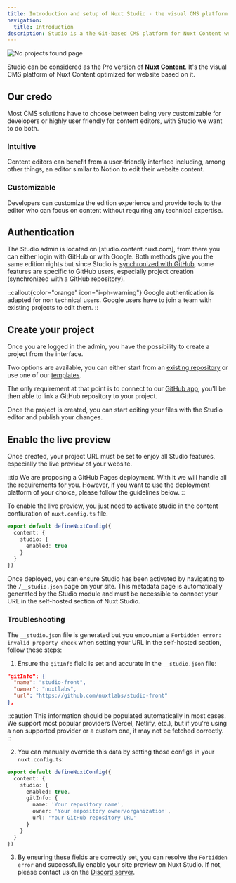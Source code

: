 ```yaml
---
title: Introduction and setup of Nuxt Studio - the visual CMS platform of Nuxt Content
navigation:
  title: Introduction
description: Studio is a the Git-based CMS platform for Nuxt Content websites, providing an intuitive interface to edit your Markdown, YAML and JSON files and publish your changes to GitHub.
---
```


![No projects found page](/assets/docs/get-started/GetStartedSetup.webp)

Studio can be considered as the Pro version of **Nuxt Content**. It's the visual CMS platform of Nuxt Content optimized for website based on it.

## Our credo

Most CMS solutions have to choose between being very customizable for developers or highly user friendly for content editors, with Studio we want to do both.

### Intuitive

Content editors can benefit from a user-friendly interface including, among other things, an editor similar to Notion to edit their website content.

### Customizable

Developers can customize the edition experience and provide tools to the editor who can focus on content without requiring any technical expertise.

## Authentication

The Studio admin is located on [studio.content.nuxt.com], from there you can either login with GitHub or with Google. Both methods give you the same edition rights but since Studio is [synchronized with GitHub](/docs/studio/github), some features are specific to GitHub users, especially project creation (synchronized with a GitHub repository).

::callout{color="orange" icon="i-ph-warning"}
Google authentication is adapted for non technical users. Google users have to join a team with existing projects to edit them.
::

## Create your project

Once you are logged in the admin, you have the possibility to create a project from the interface.

Two options are available, you can either start from an [existing repository](/docs/projects/create) or use one of our [templates](/docs/projects/create).

The only requirement at that point is to connect to our [GitHub app](/docs/studio/github), you'll be then able to link a GitHub repository to your project.

Once the project is created, you can start editing your files with the Studio editor and publish your changes.

## Enable the live preview

Once created, your project URL must be set to enjoy all Studio features, especially the live preview of your website.

::tip
We are proposing a GitHub Pages deployment. With it we will handle all the requirements for you. However, if you want to use the deployment platform of your choice, please follow the guidelines below.
::

To enable the live preview, you just need to activate studio in the content confiuration of `nuxt.config.ts` file.

```ts [nuxt.config.ts]
export default defineNuxtConfig({
  content: {
    studio: {
      enabled: true
    }
  }
})
```

Once deployed, you can ensure Studio has been activated by navigating to the `/__studio.json` page on your site. This metadata page is automatically generated by the Studio module and must be accessible to connect your URL in the self-hosted section of Nuxt Studio.

### Troubleshooting

The `__studio.json` file is generated but you encounter a `Forbidden error: invalid property check` when setting your URL in the self-hosted section, follow these steps:

1. Ensure the `gitInfo` field is set  and accurate in the `__studio.json` file:

```json [https://your-website.com/__studio.json]
"gitInfo": {
  "name": "studio-front",
  "owner": "nuxtlabs",
  "url": "https://github.com/nuxtlabs/studio-front"
},
```

::caution
This information should be populated automatically in most cases. We support most popular providers (Vercel, Netlify, etc.), but if you're using a non supported provider or a custom one, it may not be fetched correctly.
::

2. You can manually override this data by setting those configs in your `nuxt.config.ts`:

```ts [nuxt.config.ts]
export default defineNuxtConfig({
  content: {
    studio: {
      enabled: true,
      gitInfo: {
        name: 'Your repository name',
        owner: 'Your eepository owner/organization',
        url: 'Your GitHub repository URL'    
      }
    }
  }
})
```

3. By ensuring these fields are correctly set, you can resolve the `Forbidden error` and successfully enable your site preview on Nuxt Studio. If not, please contact us on the [Discord server]().
